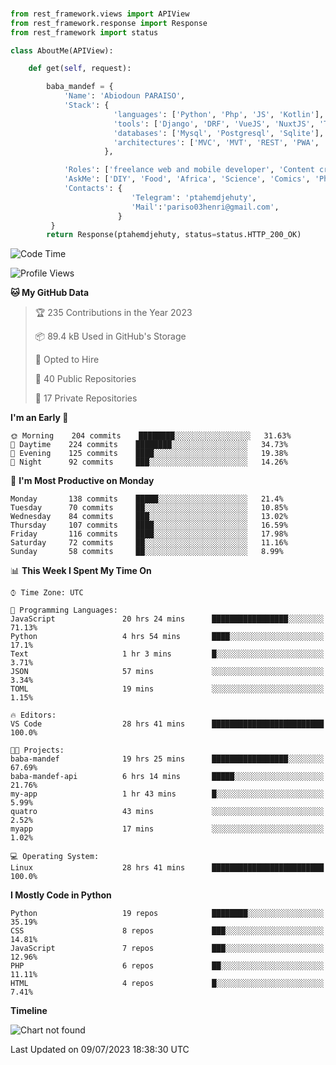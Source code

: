 ###
```python
from rest_framework.views import APIView
from rest_framework.response import Response
from rest_framework import status

class AboutMe(APIView):

    def get(self, request):

        baba_mandef = {
            'Name': 'Abiodoun PARAISO',
            'Stack': {
                       'languages': ['Python', 'Php', 'JS', 'Kotlin'],
                       'tools': ['Django', 'DRF', 'VueJS', 'NuxtJS', 'Threejs' 'React', 'Kotlin', 'Electron'],
                       'databases': ['Mysql', 'Postgresql', 'Sqlite'],
                       'architectures': ['MVC', 'MVT', 'REST', 'PWA', 'SPA', 'MicroServices']
                     },

            'Roles': ['freelance web and mobile developer', 'Content creator', 'Teacher', 'Mentor'],
            'AskMe': ['DIY', 'Food', 'Africa', 'Science', 'Comics', 'Photography', 'Tech', 'Programming'],
            'Contacts': {
                           'Telegram': 'ptahemdjehuty',
                           'Mail':'pariso03henri@gmail.com',
                        }
         }
        return Response(ptahemdjehuty, status=status.HTTP_200_OK)

```                    

<!--START_SECTION:waka-->
![Code Time](http://img.shields.io/badge/Code%20Time-674%20hrs%2016%20mins-blue)

![Profile Views](http://img.shields.io/badge/Profile%20Views-0-blue)

**🐱 My GitHub Data** 

> 🏆 235 Contributions in the Year 2023
 > 
> 📦 89.4 kB Used in GitHub's Storage 
 > 
> 💼 Opted to Hire
 > 
> 📜 40 Public Repositories 
 > 
> 🔑 17 Private Repositories  
 > 
**I'm an Early 🐤** 

```text
🌞 Morning    204 commits    ████████░░░░░░░░░░░░░░░░░   31.63% 
🌆 Daytime    224 commits    ████████░░░░░░░░░░░░░░░░░   34.73% 
🌃 Evening    125 commits    ████░░░░░░░░░░░░░░░░░░░░░   19.38% 
🌙 Night      92 commits     ███░░░░░░░░░░░░░░░░░░░░░░   14.26%

```
📅 **I'm Most Productive on Monday** 

```text
Monday       138 commits    █████░░░░░░░░░░░░░░░░░░░░   21.4% 
Tuesday      70 commits     ██░░░░░░░░░░░░░░░░░░░░░░░   10.85% 
Wednesday    84 commits     ███░░░░░░░░░░░░░░░░░░░░░░   13.02% 
Thursday     107 commits    ████░░░░░░░░░░░░░░░░░░░░░   16.59% 
Friday       116 commits    ████░░░░░░░░░░░░░░░░░░░░░   17.98% 
Saturday     72 commits     ██░░░░░░░░░░░░░░░░░░░░░░░   11.16% 
Sunday       58 commits     ██░░░░░░░░░░░░░░░░░░░░░░░   8.99%

```


📊 **This Week I Spent My Time On** 

```text
⌚︎ Time Zone: UTC

💬 Programming Languages: 
JavaScript               20 hrs 24 mins      █████████████████░░░░░░░░   71.13% 
Python                   4 hrs 54 mins       ████░░░░░░░░░░░░░░░░░░░░░   17.1% 
Text                     1 hr 3 mins         █░░░░░░░░░░░░░░░░░░░░░░░░   3.71% 
JSON                     57 mins             ░░░░░░░░░░░░░░░░░░░░░░░░░   3.34% 
TOML                     19 mins             ░░░░░░░░░░░░░░░░░░░░░░░░░   1.15%

🔥 Editors: 
VS Code                  28 hrs 41 mins      █████████████████████████   100.0%

🐱‍💻 Projects: 
baba-mandef              19 hrs 25 mins      █████████████████░░░░░░░░   67.69% 
baba-mandef-api          6 hrs 14 mins       █████░░░░░░░░░░░░░░░░░░░░   21.76% 
my-app                   1 hr 43 mins        █░░░░░░░░░░░░░░░░░░░░░░░░   5.99% 
quatro                   43 mins             ░░░░░░░░░░░░░░░░░░░░░░░░░   2.52% 
myapp                    17 mins             ░░░░░░░░░░░░░░░░░░░░░░░░░   1.02%

💻 Operating System: 
Linux                    28 hrs 41 mins      █████████████████████████   100.0%

```

**I Mostly Code in Python** 

```text
Python                   19 repos            ████████░░░░░░░░░░░░░░░░░   35.19% 
CSS                      8 repos             ███░░░░░░░░░░░░░░░░░░░░░░   14.81% 
JavaScript               7 repos             ███░░░░░░░░░░░░░░░░░░░░░░   12.96% 
PHP                      6 repos             ██░░░░░░░░░░░░░░░░░░░░░░░   11.11% 
HTML                     4 repos             █░░░░░░░░░░░░░░░░░░░░░░░░   7.41%

```


**Timeline**

![Chart not found](https://raw.githubusercontent.com/ptahemdjehuty/ptahemdjehuty/main/charts/bar_graph.png) 


 Last Updated on 09/07/2023 18:38:30 UTC
<!--END_SECTION:waka-->
